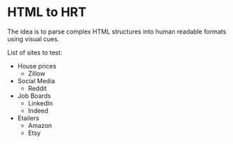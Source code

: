 # HTML to HRT

The idea is to parse complex HTML structures into human readable formats using visual cues.

List of sites to test:

- House prices
    - Zillow
- Social Media
    - Reddit
- Job Boards
    - LinkedIn
    - Indeed
- Etailers
    - Amazon
    - Etsy

